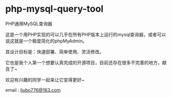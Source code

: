 # php-mysql-query-tool
PHP通用MySQL查询器

这是一个用PHP实现的可以几乎在所有PHP版本上运行的mysql查询器，或者可以说这就是一个极度简化的phpMyAdmin。

其设计目标是：快速部署、简单使用、灵活修改。

它也是我个人第一个想要认真完成的开源项目，目前还存在很多不完善的地方，献丑了~ 

欢迎有兴趣的同学一起来让它变得更好~  

email : liubo776@163.com
